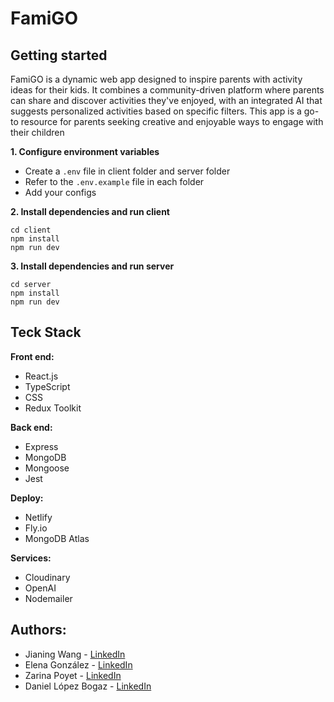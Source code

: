 # FamiGO

## Getting started

FamiGO is a dynamic web app designed to inspire parents with activity ideas for their kids. It combines a community-driven platform where parents can share and discover activities they've enjoyed, with an integrated AI that suggests personalized activities based on specific filters. This app is a go-to resource for parents seeking creative and enjoyable ways to engage with their children

**1. Configure environment variables**

- Create a `.env` file in client folder and server folder
- Refer to the `.env.example` file in each folder
- Add your configs

**2. Install dependencies and run client**

```
cd client
npm install
npm run dev
```

**3. Install dependencies and run server**

```
cd server
npm install
npm run dev
```

## Teck Stack

**Front end:**

- React.js
- TypeScript
- CSS
- Redux Toolkit

**Back end:**

- Express
- MongoDB
- Mongoose
- Jest

**Deploy:**

- Netlify
- Fly.io
- MongoDB Atlas

**Services:**

- Cloudinary
- OpenAI
- Nodemailer

## Authors:

- Jianing Wang - [LinkedIn](https://www.linkedin.com/in/wangjianing/)
- Elena González - [LinkedIn](https://www.linkedin.com/in/elenagonzaleza/)
- Zarina Poyet - [LinkedIn](https://www.linkedin.com/in/zarinapoyet/)
- Daniel López Bogaz - [LinkedIn](https://www.linkedin.com/in/daniel-lopez-bogaz/)
